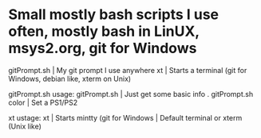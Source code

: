 # Small mostly bash scripts I use often, mostly bash in LinUX, msys2.org, git for Windows

gitPrompt.sh | My git prompt I use anywhere
xt           | Starts a terminal (git for Windows, debian like, xterm on Unix)

gitPrompt.sh usage:
  gitPrompt.sh          | Just get some basic info
  . gitPrompt.sh color  | Set a PS1/PS2

xt ustage:
  xt                    | Starts mintty (git for Windows
                        | Default terminal or xterm (Unix like)
